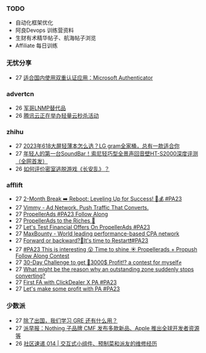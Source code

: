### TODO
-  自动化框架优化
-  阿良Devops 训练营资料
-  生财有术精华帖子、航海帖子浏览
-  Affiliate 每日训练

### 无忧分享
<!-- ruyo:START -->
-  27 [适合国内使用双重认证应用：Microsoft Authenticator](https://51.ruyo.net/18474.html)<!-- ruyo:END -->

### advertcn
<!-- advertcn:START -->
-  26 [军哥LNMP替代品](https://www.advertcn.com/forum.php?mod=viewthread&tid=112285)
-  26 [腾讯云正在举办轻量云秒杀活动](https://www.advertcn.com/forum.php?mod=viewthread&tid=112280)<!-- advertcn:END -->

### zhihu
<!-- zhihu:START -->
-  27 [2023年618大屏轻薄本怎么选？LG gram全家桶，总有一款适合你](http://zhuanlan.zhihu.com/p/632641888?utm_campaign=rss&utm_medium=rss&utm_source=rss&utm_content=title)
-  27 [年轻人的第一台SoundBar！索尼轻巧型全景声回音壁HT-S2000深度评测（全网首发）](http://zhuanlan.zhihu.com/p/630990296?utm_campaign=rss&utm_medium=rss&utm_source=rss&utm_content=title)
-  26 [如何评价密室逃脱游戏《长安乱》？](http://www.zhihu.com/question/563950552/answer/3045961312?utm_campaign=rss&utm_medium=rss&utm_source=rss&utm_content=title)<!-- zhihu:END -->

### afflift
<!-- afflift:START -->
-  27 [2-Month Break ➡️ Reboot: Leveling Up for Success! 💼💰 #PA23](https://afflift.com/f/threads/2-month-break-%E2%9E%A1%EF%B8%8F-reboot-leveling-up-for-success-%F0%9F%92%BC%F0%9F%92%B0-pa23.11560/)
-  27 [Vimmy - Ad Network. Push Traffic That Converts.](https://afflift.com/f/threads/vimmy-ad-network-push-traffic-that-converts.5871/)
-  27 [PropellerAds #PA23 Follow Along](https://afflift.com/f/threads/propellerads-pa23-follow-along.11565/)
-  27 [PropellerAds to the Riches 🤑](https://afflift.com/f/threads/propellerads-to-the-riches-%F0%9F%A4%91.11567/)
-  27 [Let&#39;s Test Financial Offers On PropellerAds #PA23](https://afflift.com/f/threads/lets-test-financial-offers-on-propellerads-pa23.11558/)
-  27 [MaxBounty - World leading performance-based CPA network](https://afflift.com/f/threads/maxbounty-world-leading-performance-based-cpa-network.2743/)
-  27 [Forward or backward?🥺It&#39;s time to Restart❗#PA23](https://afflift.com/f/threads/forward-or-backward-%F0%9F%A5%BAits-time-to-restart%E2%9D%97-pa23.11550/)
-  27 [#PA23 This is interesting 😮 Time to shine ☀️ Propellerads + Propush Follow Along Contest](https://afflift.com/f/threads/pa23-this-is-interesting-%F0%9F%98%AE-time-to-shine-%E2%98%80%EF%B8%8F-propellerads-propush-follow-along-contest.11569/)
-  27 [30-Day Challenge to get 🎯3000$ Profit⁉ a contest for myself✊](https://afflift.com/f/threads/30-day-challenge-to-get-%F0%9F%8E%AF3000-profit%E2%81%89-a-contest-for-myself%E2%9C%8A.9419/)
-  27 [What might be the reason why an outstanding zone suddenly stops converting?](https://afflift.com/f/threads/what-might-be-the-reason-why-an-outstanding-zone-suddenly-stops-converting.11685/)
-  27 [First FA with ClickDealer X PA #PA23](https://afflift.com/f/threads/first-fa-with-clickdealer-x-pa-pa23.11680/)
-  27 [Let&#39;s make some profit with PA #PA23](https://afflift.com/f/threads/lets-make-some-profit-with-pa-pa23.11600/)<!-- afflift:END -->

### 少数派
<!-- sspai:START -->
-  27 [除了出国，我们学习 GRE 还有什么用？](https://sspai.com/post/83125)
-  27 [派早报：Nothing 子品牌 CMF 发布多款新品、Apple 推出全球开发者资源等](https://sspai.com/post/83243)
-  26 [社区速递 014 |  交互式小组件、预制菜和派友的维修经历](https://sspai.com/post/83232)<!-- sspai:END -->
